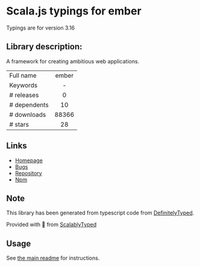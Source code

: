 
# Scala.js typings for ember

Typings are for version 3.16

## Library description:
A framework for creating ambitious web applications.

|                    |                 |
| ------------------ | :-------------: |
| Full name          | ember |
| Keywords           | - |
| # releases         | 0 |
| # dependents       | 10 |
| # downloads        | 88366 |
| # stars            | 28 |

## Links
- [Homepage](https://github.com/emberjs/ember#readme)
- [Bugs](https://github.com/emberjs/ember/issues)
- [Repository](https://github.com/emberjs/ember)
- [Npm](https://www.npmjs.com/package/ember)
    


## Note
This library has been generated from typescript code from [DefinitelyTyped](https://definitelytyped.org).

Provided with :purple_heart: from [ScalablyTyped](https://github.com/oyvindberg/ScalablyTyped)

## Usage
See [the main readme](../../readme.md) for instructions.


